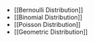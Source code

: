 - [[Bernoulli Distribution]]
- [[Binomial Distribution]]
- [[Poisson Distribution]]
- [[Geometric Distribution]]
